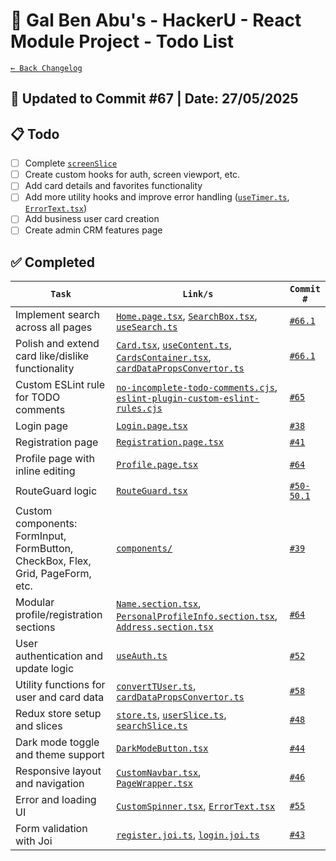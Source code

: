 # 📘 Gal Ben Abu's - HackerU - React Module Project - Todo List

[`← Back Changelog`](./Changelog.md)

## 📅 Updated to Commit #67 | Date: 27/05/2025

## 📋 Todo

- [ ] Complete [`screenSlice`](src/store/screenSlice.ts)
- [ ] Create custom hooks for auth, screen viewport, etc.
- [ ] Add card details and favorites functionality
- [ ] Add more utility hooks and improve error handling ([`useTimer.ts`](src/hooks/useTimer.ts), [`ErrorText.tsx`](src/components/utils/ErrorText.tsx))
- [ ] Add business user card creation
- [ ] Create admin CRM features page

## ✅ Completed

| `Task`                                                                         | `Link/s`                                                                                                                                                                                                                   | `Commit #`                                      |
| ------------------------------------------------------------------------------ | -------------------------------------------------------------------------------------------------------------------------------------------------------------------------------------------------------------------------- | ----------------------------------------------- |
| Implement search across all pages                                              | [`Home.page.tsx`](src/pages/Home.page.tsx), [`SearchBox.tsx`](src/components/other/SearchBox.tsx), [`useSearch.ts`](src/hooks/useSearch.ts)                                                                                | [`#66.1`](./commits_changes/commit_66.1.md)     |
| Polish and extend card like/dislike functionality                              | [`Card.tsx`](src/components/card/Card.tsx), [`useContent.ts`](src/hooks/useContent.ts), [`CardsContainer.tsx`](src/components/card/CardsContainer.tsx), [`cardDataPropsConvertor.ts`](src/utils/cardDataPropsConvertor.ts) | [`#66.1`](./commits_changes/commit_66.1.md)     |
| Custom ESLint rule for TODO comments                                           | [`no-incomplete-todo-comments.cjs`](eslint-rules/no-incomplete-todo-comments.cjs), [`eslint-plugin-custom-eslint-rules.cjs`](eslint-rules/eslint-plugin-custom-eslint-rules.cjs)                                           | [`#65`](./commits_changes/commit_65.md)         |
| Login page                                                                     | [`Login.page.tsx`](src/pages/Login.page.tsx)                                                                                                                                                                               | [`#38`](commits_changes/commit_38.md)           |
| Registration page                                                              | [`Registration.page.tsx`](src/pages/Registration/Registration.page.tsx)                                                                                                                                                    | [`#41`](commits_changes/commit_41.md)           |
| Profile page with inline editing                                               | [`Profile.page.tsx`](src/pages/Profile/Profile.page.tsx)                                                                                                                                                                   | [`#64`](commits_changes/commit_64.md)           |
| RouteGuard logic                                                               | [`RouteGuard.tsx`](src/components/App/Routes/RouteGuard.tsx)                                                                                                                                                               | [`#50-50.1`](commits_changes/commit_50-50.1.md) |
| Custom components: FormInput, FormButton, CheckBox, Flex, Grid, PageForm, etc. | [`components/`](src/components/)                                                                                                                                                                                           | [`#39`](commits_changes/commit_39.md)           |
| Modular profile/registration sections                                          | [`Name.section.tsx`](src/pages/Registration/Name.section.tsx), [`PersonalProfileInfo.section.tsx`](src/pages/Profile/PersonalProfileInfo.section.tsx), [`Address.section.tsx`](src/pages/Registration/Address.section.tsx) | [`#64`](commits_changes/commit_64.md)           |
| User authentication and update logic                                           | [`useAuth.ts`](src/hooks/useAuth.ts)                                                                                                                                                                                       | [`#52`](commits_changes/commit_52.md)           |
| Utility functions for user and card data                                       | [`convertTUser.ts`](src/utils/convertTUser.ts), [`cardDataPropsConvertor.ts`](src/utils/cardDataPropsConvertor.ts)                                                                                                         | [`#58`](commits_changes/commit_58.md)           |
| Redux store setup and slices                                                   | [`store.ts`](src/store/store.ts), [`userSlice.ts`](src/store/userSlice.ts), [`searchSlice.ts`](src/store/searchSlice.ts)                                                                                                   | [`#48`](commits_changes/commit_48.md)           |
| Dark mode toggle and theme support                                             | [`DarkModeButton.tsx`](src/components/other/DarkModeButton.tsx)                                                                                                                                                            | [`#44`](commits_changes/commit_44.md)           |
| Responsive layout and navigation                                               | [`CustomNavbar.tsx`](src/components/layout/CustomNavbar.tsx), [`PageWrapper.tsx`](src/components/layout/PageWrapper.tsx)                                                                                                   | [`#46`](commits_changes/commit_46.md)           |
| Error and loading UI                                                           | [`CustomSpinner.tsx`](src/components/utils/CustomSpinner.tsx), [`ErrorText.tsx`](src/components/utils/ErrorText.tsx)                                                                                                       | [`#55`](commits_changes/commit_55.md)           |
| Form validation with Joi                                                       | [`register.joi.ts`](src/validations/register.joi.ts), [`login.joi.ts`](src/validations/login.joi.ts)                                                                                                                       | [`#43`](commits_changes/commit_43.md)           |
